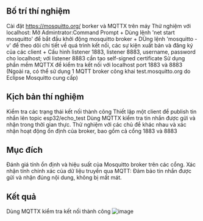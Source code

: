 ## Bố trí thí nghiệm
  Cài đặt https://mosquitto.org/ borker và MQTTX trên máy
  Thử nghiệm với localhost: Mở Admintrator:Command Prompt
    + Dùng lệnh 'net start mosquitto' để bắt đầu khởi động mosquitto broker
    + DÙng lệnh 'mosquitto -v' để theo dõi chi tiết về quá trình kết nối, các sự kiện xuất bản và đăng ký của các client
    + Cấu hình listener 1883, listener 8883, username, password cho localhost; với listener 8883 cần tạo self-signed certificate
  Sử dụng phần mềm MQTTX để kiểm tra kết nối với localhost port 1883 và 8883 (Ngoài ra, có thể sử dụng 1 MQTT broker công khai test.mosquitto.org do Eclipse Mosquitto cung cấp)
## Kịch bản thí nghiệm
  Kiểm tra các trạng thái kết nối thành công
  Thiết lập một client để publish tin nhắn lên topic esp32/echo_test
  Dùng MQTTX kiểm tra tin nhắn được gửi và nhận trong thời gian thực.
  Thử nghiệm với các chủ đề khác nhau và xác nhận hoạt động ổn định của broker, bao gồm cả cổng 1883 và 8883
## Mục đích
  Đánh giá tính ổn định và hiệu suất của Mosquitto broker trên các cổng.
  Xác nhận tính chính xác của dữ liệu truyền qua MQTT: Đảm bảo tin nhắn được gửi và nhận đúng nội dung, không bị mất mát.
## Kết quả
  Dùng MQTTX kiểm tra kết nối thành công
  ![image](https://github.com/user-attachments/assets/1492ee26-b1a3-4d43-805b-dda7652c2061)
